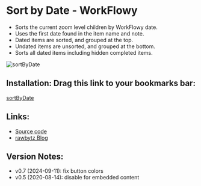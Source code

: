 # Sort by Date - WorkFlowy
- Sorts the current zoom level children by WorkFlowy date.
- Uses the first date found in the item name and note.
- Dated items are sorted, and grouped at the top. 
- Undated items are unsorted, and grouped at the bottom.
- Sorts all dated items including hidden completed items.

![sortByDate](https://i.imgur.com/pRGPx45.png)

## Installation: Drag this link to your bookmarks bar:

<!-- Special #setup editing instrucions go here -->

<a href="javascript:(function sortByDate_0_7(){function toastMsg(str,sec,err){WF.showMessage(str,err);setTimeout(WF.hideMessage,(sec||2)*1e3)}function sortDatesAndMove(dItems,reverse){WF.hideDialog();setTimeout(()=&gt;{dItems.sort((a,b)=&gt;reverse?b.date-a.date:a.date-b.date);WF.editGroup(()=&gt;{dItems.forEach((dItem,i)=&gt;WF.moveItems([WF.getItemById(dItem.pid)],current,i))});WF.editItemName(current);toastMsg(`Sorted ${reverse?&quot;New to Old&quot;:&quot;Old to New&quot;}`,1)},50)}const htmlEscText=str=&gt;str.replace(/&amp;/g,&quot;&amp;amp;&quot;).replace(/&gt;/g,&quot;&amp;gt;&quot;).replace(/&lt;/g,&quot;&amp;lt;&quot;).replace(/&quot;/g,&quot;&amp;quot;&quot;);function showDatedSortDialog(bodyHtml,title,button1,button2){const style='.btnX{font-size:18px;background-color:gray;border:2px solid;border-radius:20px;color:#fff;padding:5px 15px;margin-top:16px;margin-right:16px}.btnX:focus,.btnX:hover{border-color:#c4c4c4;background-color:steelblue}';const buttons=`&lt;div&gt;&lt;button type=&quot;button&quot; class=&quot;btnX&quot; id=&quot;btn1&quot;&gt;${button1}&lt;/button&gt;&lt;button type=&quot;button&quot; class=&quot;btnX&quot; id=&quot;btn2&quot;&gt;${button2}&lt;/button&gt;&lt;/div&gt;`;WF.showAlertDialog(`&lt;style&gt;${htmlEscText(style)}&lt;/style&gt;&lt;div&gt;${bodyHtml}&lt;/div&gt;${buttons}`,title);const intervalId=setInterval((function(){let btn1=document.getElementById(&quot;btn1&quot;);if(btn1){clearInterval(intervalId);const btn2=document.getElementById(&quot;btn2&quot;);btn1.focus();btn1.onclick=function(){sortDatesAndMove(datedItems)};btn2.onclick=function(){sortDatesAndMove(datedItems,true)}}}),50)}function addIfDated(item){const name=item.getName();const note=item.getNote();const time=(new DOMParser).parseFromString(name+note,'text/html').querySelector(&quot;time&quot;);if(!time)return;const ta=time.attributes;if(ta!==undefined&amp;&amp;ta.startyear!==undefined&amp;&amp;ta.startmonth!==undefined&amp;&amp;ta.startday!==undefined){const startYMD=`${ta.startyear.value}-${ta.startmonth.value}-${ta.startday.value}`;const startTime=ta.starthour?` ${ta.starthour.value}:${ta.startminute?ta.startminute.value:&quot;00&quot;}`:&quot; 00:00&quot;;const startStr=startYMD+startTime;datedItems.push({pid:item.getId(),pty:item.getPriority(),date:Date.parse(startStr)})}return}if(WF.currentSearchQuery())return void toastMsg(&quot;Sorting is disabled when search is active.&quot;,3,true);const current=WF.currentItem();if(current.isEmbedded())return void toastMsg(&quot;Sorting disabled for added shares.&quot;,3,true);const children=current.getChildren();if(children.length&lt;2)return void toastMsg(&quot;Nothing to sort.&quot;,3,true);const datedItems=[];children.forEach(item=&gt;addIfDated(item));if(datedItems.length===0)return void toastMsg(&quot;No dated items to sort.&quot;,3,true);const sortInfo=`Sort &lt;b&gt;${datedItems.length}&lt;/b&gt; dated items?`;showDatedSortDialog(sortInfo,current.getNameInPlainText(),'Old to New','New to Old')})();">sortByDate</a>
## Links:
- [Source code](https://github.com/rawbytz/sort-by-date/blob/master/sortByDate.js)
- [rawbytz Blog](https://rawbytz.wordpress.com)


## Version Notes:
- v0.7 (2024-09-11): fix button colors
- v0.5 (2020-08-14): disable for embedded content

